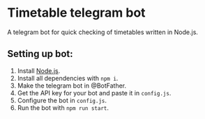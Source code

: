 # Timetable telegram bot
A telegram bot for quick checking of timetables written in Node.js.

## Setting up bot:
1. Install [Node.js](https://nodejs.org/en/).
2. Install all dependencies with <code>npm i</code>.
3. Make the telegram bot in @BotFather.
4. Get the API key for your bot and paste it in <code>config.js</code>.
5. Configure the bot in <code>config.js</code>.
6. Run the bot with <code>npm run start</code>.

